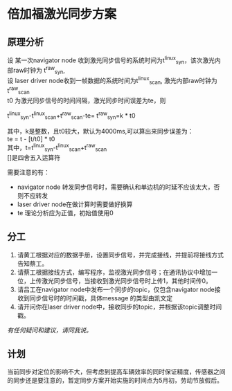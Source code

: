 # 倍加福激光同步方案
## 原理分析
设 某一次navigator node 收到激光同步信号的系统时间为t<sup>linux</sup><sub>syn</sub>，该次激光内部raw时钟为 t<sup>raw</sup><sub>syn</sub>,  
设 laser driver node收到一帧数据的系统时间为t<sup>linux</sup><sub>scan</sub>, 激光内部raw时钟为t<sup>raw</sup><sub>scan</sub>  
t0 为激光同步信号的时间间隔，激光同步时间误差为te，则  

t<sup>linux</sup><sub>syn</sub>-t<sup>linux</sup><sub>scan</sub>+t<sup>raw</sup><sub>scan</sub>-te= t<sup>raw</sup><sub>syn</sub>=k * t0

其中，k是整数，且t0较大，默认为4000ms,可以算出来同步误差为：  
te = t - [t/t0] * t0  
其中，t=t<sup>linux</sup><sub>syn</sub>-t<sup>linux</sup><sub>scan</sub>+t<sup>raw</sup><sub>scan</sub>  
[]是四舍五入运算符

需要注意的有：
* navigator node 转发同步信号时，需要确认和单边机的时延不应该太大，否则不应转发
* laser driver node在做计算时需要做好换算
* te 理论分析应为正值，初始值使用0

## 分工
1. 请黄工根据对应的数据手册，设置同步信号，并完成接线，并提前将接线方式告知蔡工。
2. 请蔡工根据接线方式，编写程序，监视激光同步信号；在通讯协议中增加一位，上传激光同步信号，当接收到激光同步信号时上传1，其他时间传0。
3. 请吕工在navigator node中发布一个同步的topic，仅包含navigator node接收到同步信号时的时间戳，具体message 的类型由凯文定
4. 请开问你在laser driver node中，接收同步的topic，并根据该topic调整时间戳。  

*有任何疑问和建议，请同我说。*


## 计划
当前同步对定位的影响不大，但考虑到提高车辆效率的同时保证精度，传感器之间的同步还是要注意的，暂定同步方案开始实施的时间点为5月初，劳动节放假后。

